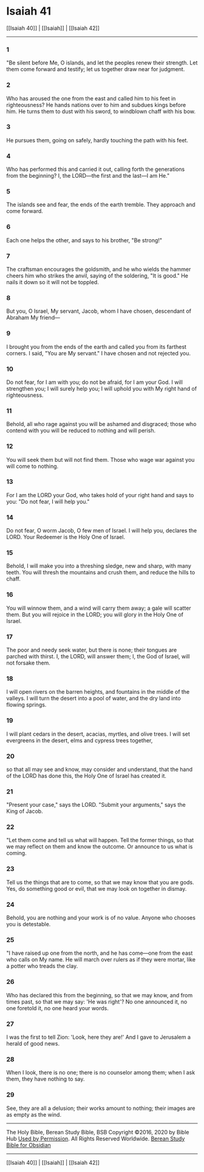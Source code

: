 # Isaiah 41

[[Isaiah 40]] | [[Isaiah]] | [[Isaiah 42]]

---

### 1
"Be silent before Me, O islands, and let the peoples renew their strength. Let them come forward and testify; let us together draw near for judgment.

### 2
Who has aroused the one from the east and called him to his feet in righteousness? He hands nations over to him and subdues kings before him. He turns them to dust with his sword, to windblown chaff with his bow.

### 3
He pursues them, going on safely, hardly touching the path with his feet.

### 4
Who has performed this and carried it out, calling forth the generations from the beginning? I, the LORD—the first and the last—I am He."

### 5
The islands see and fear, the ends of the earth tremble. They approach and come forward.

### 6
Each one helps the other, and says to his brother, "Be strong!"

### 7
The craftsman encourages the goldsmith, and he who wields the hammer cheers him who strikes the anvil, saying of the soldering, "It is good." He nails it down so it will not be toppled.

### 8
But you, O Israel, My servant, Jacob, whom I have chosen, descendant of Abraham My friend—

### 9
I brought you from the ends of the earth and called you from its farthest corners. I said, "You are My servant." I have chosen and not rejected you.

### 10
Do not fear, for I am with you; do not be afraid, for I am your God. I will strengthen you; I will surely help you; I will uphold you with My right hand of righteousness.

### 11
Behold, all who rage against you will be ashamed and disgraced; those who contend with you will be reduced to nothing and will perish.

### 12
You will seek them but will not find them. Those who wage war against you will come to nothing.

### 13
For I am the LORD your God, who takes hold of your right hand and says to you: "Do not fear, I will help you."

### 14
Do not fear, O worm Jacob, O few men of Israel. I will help you, declares the LORD. Your Redeemer is the Holy One of Israel.

### 15
Behold, I will make you into a threshing sledge, new and sharp, with many teeth. You will thresh the mountains and crush them, and reduce the hills to chaff.

### 16
You will winnow them, and a wind will carry them away; a gale will scatter them. But you will rejoice in the LORD; you will glory in the Holy One of Israel.

### 17
The poor and needy seek water, but there is none; their tongues are parched with thirst. I, the LORD, will answer them; I, the God of Israel, will not forsake them.

### 18
I will open rivers on the barren heights, and fountains in the middle of the valleys. I will turn the desert into a pool of water, and the dry land into flowing springs.

### 19
I will plant cedars in the desert, acacias, myrtles, and olive trees. I will set evergreens in the desert, elms and cypress trees together,

### 20
so that all may see and know, may consider and understand, that the hand of the LORD has done this, the Holy One of Israel has created it.

### 21
"Present your case," says the LORD. "Submit your arguments," says the King of Jacob.

### 22
"Let them come and tell us what will happen. Tell the former things, so that we may reflect on them and know the outcome. Or announce to us what is coming.

### 23
Tell us the things that are to come, so that we may know that you are gods. Yes, do something good or evil, that we may look on together in dismay.

### 24
Behold, you are nothing and your work is of no value. Anyone who chooses you is detestable.

### 25
"I have raised up one from the north, and he has come—one from the east who calls on My name. He will march over rulers as if they were mortar, like a potter who treads the clay.

### 26
Who has declared this from the beginning, so that we may know, and from times past, so that we may say: 'He was right'? No one announced it, no one foretold it, no one heard your words.

### 27
I was the first to tell Zion: 'Look, here they are!' And I gave to Jerusalem a herald of good news.

### 28
When I look, there is no one; there is no counselor among them; when I ask them, they have nothing to say.

### 29
See, they are all a delusion; their works amount to nothing; their images are as empty as the wind.

---

The Holy Bible, Berean Study Bible, BSB
Copyright ©2016, 2020 by Bible Hub
[Used by Permission](https://berean.bible/terms.htm). All Rights Reserved Worldwide.
[Berean Study Bible for Obsidian](https://github.com/gapmiss/berean-study-bible-for-obsidian)

---

[[Isaiah 40]] | [[Isaiah]] | [[Isaiah 42]]

